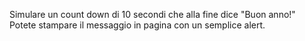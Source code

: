 Simulare un count down di 10 secondi che alla fine dice "Buon anno!"
Potete stampare il messaggio in pagina con un semplice alert.